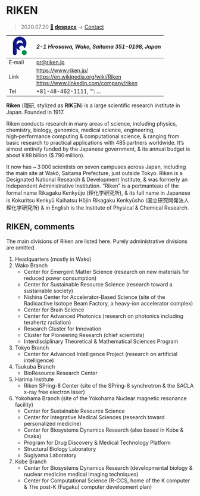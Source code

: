 # RIKEN
> 2020.07.20 **[🚀](../index/index.md) [despace](index.md)** → [Contact](contact.md)

|[![](f/contact/r/riken_logo1_thumb.png)](f/contact/r/riken_logo1.png)|*2-1 Hirosawa, Wako, Saitama 351-0198, Japan*|
|:--|:--|
|E‑mail|<pr@riken.jp>|
|Link|<https://www.riken.jp/><br> <https://en.wikipedia.org/wiki/Riken><br> <https://www.linkedin.com/company/riken>|
|Tel|+81-48-462-1111, ℻: …|

**Riken** (理研, stylized as **RIKΞN**) is a large scientific research institute in Japan. Founded in 1917.

Riken conducts research in many areas of science, including physics, chemistry, biology, genomics, medical science, engineering, high‑performance computing & computational science, & ranging from basic research to practical applications with 485 partners worldwide. It’s almost entirely funded by the Japanese government, & its annual budget is about ¥ 88 billion ($ 790 million).

It now has ~ 3 000 scientists on seven campuses across Japan, including the main site at Wakō, Saitama Prefecture, just outside Tokyo. Riken is a Designated National Research & Development Institute, & was formerly an Independent Administrative Institution. “Riken” is a portmanteau of the formal name Rikagaku Kenkyūjo (理化学研究所), & its full name in Japanese is Kokuritsu Kenkyū Kaihatsu Hōjin Rikagaku Kenkyūsho (国立研究開発法人理化学研究所) & in English is the Institute of Physical & Chemical Research.

<p style="page-break-after:always"> </p>

## RIKEN, comments

The main divisions of Riken are listed here. Purely administrative divisions are omitted.

   1. Headquarters (mostly in Wako)
   1. Wako Branch
      - Center for Emergent Matter Science (research on new materials for reduced power consumption)
      - Center for Sustainable Resource Science (research toward a sustainable society)
      - Nishina Center for Accelerator-Based Science (site of the Radioactive Isotope Beam Factory, a heavy-ion accelerator complex)
      - Center for Brain Science
      - Center for Advanced Photonics (research on photonics including terahertz radiation)
      - Research Cluster for Innovation
      - Cluster for Pioneering Research (chief scientists)
      - Interdisciplinary Theoretical & Mathematical Sciences Program
   1. Tokyo Branch
      - Center for Advanced Intelligence Project (research on artificial intelligence)
   1. Tsukuba Branch
      - BioResource Research Center
   1. Harima Institute
      - Riken SPring-8 Center (site of the SPring-8 synchrotron & the SACLA x-ray free electron laser)
   1. Yokohama Branch (site of the Yokohama Nuclear magnetic resonance facility)
      - Center for Sustainable Resource Science
      - Center for Integrative Medical Sciences (research toward personalized medicine)
      - Center for Biosystems Dynamics Research (also based in Kobe & Osaka)
      - Program for Drug Discovery & Medical Technology Platform
      - Structural Biology Laboratory
      - Sugiyama Laboratory
   1. Kobe Branch
      - Center for Biosystems Dynamics Research (developmental biology & nuclear medicine medical imaging techniques)
      - Center for Computational Science (R-CCS, home of the K computer & The post-K (Fugaku) computer development plan)
